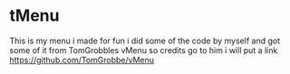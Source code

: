 # tMenu
This is my menu i made for fun i did some of the code by myself and got some of it from TomGrobbles vMenu so credits go to him i will put a link
https://github.com/TomGrobbe/vMenu
